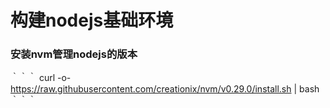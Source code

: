 # 构建nodejs基础环境

### 安装nvm管理nodejs的版本


｀｀｀
curl -o- https://raw.githubusercontent.com/creationix/nvm/v0.29.0/install.sh | bash
｀｀｀

